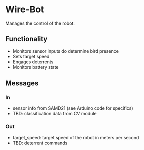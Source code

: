 # Wire-Bot

Manages the control of the robot.

## Functionality
* Monitors sensor inputs do determine bird presence
* Sets target speed
* Engages deterrents
* Monitors battery state

## Messages
### In
* sensor info from SAMD21 (see Arduino code for specifics)
* TBD: classification data from CV module

### Out
* target_speed: target speed of the robot in meters per second
* TBD: deterrent commands